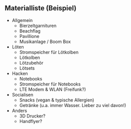 ## Materialliste (Beispiel)
- Allgemein
    - Bierzeltgarnituren
    - Beachflag
    - Pavillione
    - Musikanlage / Boom Box
- Löten
    - Stromspeicher für Lötkolben
    - Lötkolben
    - Lötzubehör
    - Lötsets
- Hacken
    - Notebooks
    - Stromspeicher für Notebooks
    - LTE Modem & WLAN (Freifunk?)
- Socialisen
    - Snacks (vegan & typische Allergien)
    - Getränke (u.a. immer Wasser. Lieber zu viel davon!)
- Anders
    - 3D Drucker?
    - Handflyer?
